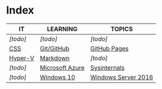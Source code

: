 # Index

|IT|LEARNING|TOPICS|
|----|---|---|
|*[todo]*|*[todo]*|*[todo]*|
|[CSS](web-pages)|[Git/GitHub](coding)|[GitHub Pages](web-pages)|
|[Hyper-V](ms-windows)|[Markdown](web-pages)|*[todo]*|
|*[todo]*|[Microsoft Azure](cloud)|[Sysinternals](ms-windows)|
|*[todo]*|[Windows 10](ms-windows)|[Windows Server 2016](ms-windows)|


	



    

